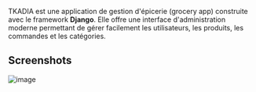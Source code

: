 TKADIA est une application de gestion d'épicerie (grocery app) construite avec le framework **Django**. Elle offre une interface d'administration moderne permettant de gérer facilement les utilisateurs, les produits, les commandes et les catégories.
## Screenshots
![image](https://github.com/user-attachments/assets/ecdaca54-013d-4b45-a1fc-b38a0980d984)
